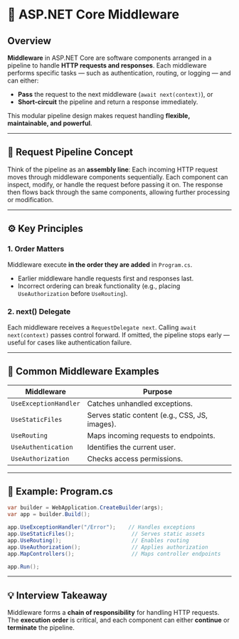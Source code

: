 # 🧩 ASP.NET Core Middleware

## Overview

**Middleware** in ASP.NET Core are software components arranged in a pipeline to handle **HTTP requests and responses**.
Each middleware performs specific tasks — such as authentication, routing, or logging — and can either:

* **Pass** the request to the next middleware (`await next(context)`), or
* **Short-circuit** the pipeline and return a response immediately.

This modular pipeline design makes request handling **flexible, maintainable, and powerful**.

---

## 🔄 Request Pipeline Concept

Think of the pipeline as an **assembly line**:
Each incoming HTTP request moves through middleware components sequentially.
Each component can inspect, modify, or handle the request before passing it on.
The response then flows back through the same components, allowing further processing or modification.

---

## ⚙️ Key Principles

### 1. **Order Matters**

Middleware execute **in the order they are added** in `Program.cs`.

* Earlier middleware handle requests first and responses last.
* Incorrect ordering can break functionality (e.g., placing `UseAuthorization` before `UseRouting`).

### 2. **next() Delegate**

Each middleware receives a `RequestDelegate next`.
Calling `await next(context)` passes control forward.
If omitted, the pipeline stops early — useful for cases like authentication failure.

---

## 🧱 Common Middleware Examples

| Middleware            | Purpose                                        |
| --------------------- | ---------------------------------------------- |
| `UseExceptionHandler` | Catches unhandled exceptions.                  |
| `UseStaticFiles`      | Serves static content (e.g., CSS, JS, images). |
| `UseRouting`          | Maps incoming requests to endpoints.           |
| `UseAuthentication`   | Identifies the current user.                   |
| `UseAuthorization`    | Checks access permissions.                     |

---

## 🧭 Example: Program.cs

```csharp
var builder = WebApplication.CreateBuilder(args);
var app = builder.Build();

app.UseExceptionHandler("/Error");    // Handles exceptions
app.UseStaticFiles();                  // Serves static assets
app.UseRouting();                      // Enables routing
app.UseAuthorization();                // Applies authorization
app.MapControllers();                  // Maps controller endpoints

app.Run();
```

---

## 💡 Interview Takeaway

Middleware forms a **chain of responsibility** for handling HTTP requests.
The **execution order** is critical, and each component can either **continue** or **terminate** the pipeline.
